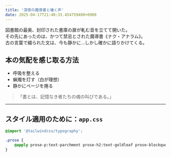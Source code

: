 ```yaml
---
title: '深夜の魔導書と囁く声'
date: 2025-04-17T21:40:33.454759400+0900
---
```


図書館の最奥、封印された書庫の扉が軋む音を立てて開いた。  
その先にあったのは、かつて禁忌とされた魔導書《ナク・アナラム》。  
古の言葉で綴られた文は、今も静かに…しかし確かに語りかけてくる。

## 本の気配を感じ取る方法

- 呼吸を整える
- 蝋燭を灯す（白が理想）
- 静かにページを捲る

> 「書とは、記憶なき者たちの魂の叫びである。」

---

## **スタイル適用のために：`app.css`**

```css
@import '@tailwindcss/typography';

.prose {
	@apply prose-p:text-parchment prose-h2:text-goldleaf prose-blockquote:text-candle prose-a:text-candle prose-a:underline;
}
```
